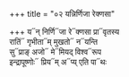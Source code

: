 +++
title = "०२ यन्निर्णिजा रेक्णसा"

+++
य᳓न् निर्णि᳓जा रे᳓क्णसा प्रा᳓वृतस्य  
रातिं᳓ गृभीता᳓म् मुखतो᳓ न᳓यन्ति  
सु᳓प्राङ् अजो᳓ मे᳓मियद् विश्व᳓रूप  
इन्द्रापूष्णोः᳓ प्रिय᳓म् अ᳓प्य् एति पा᳓थः